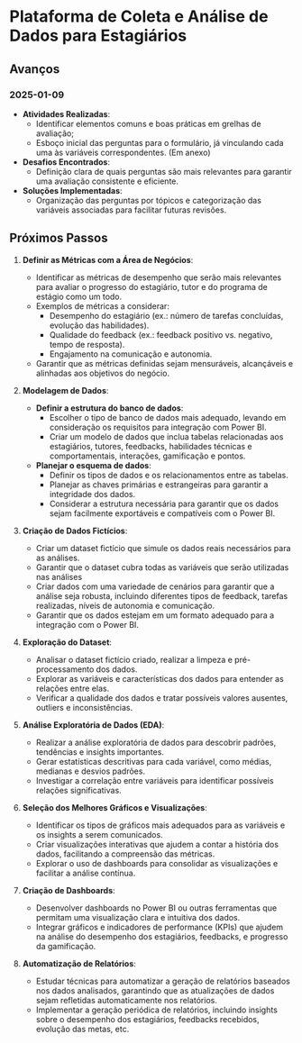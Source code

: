 # Plataforma de Coleta e Análise de Dados para Estagiários

## Avanços

### 2025-01-09
- **Atividades Realizadas**:
  - Identificar elementos comuns e boas práticas em grelhas de avaliação;
  - Esboço inicial das perguntas para o formulário, já vinculando cada uma às variáveis correspondentes. (Em anexo)
- **Desafios Encontrados**:
  - Definição clara de quais perguntas são mais relevantes para garantir uma avaliação consistente e eficiente.
- **Soluções Implementadas**:
  - Organização das perguntas por tópicos e categorização das variáveis associadas para facilitar futuras revisões.

## Próximos Passos

1. **Definir as Métricas com a Área de Negócios**:
   - Identificar as métricas de desempenho que serão mais relevantes para avaliar o progresso do estagiário, tutor e do programa de estágio como um todo.
   - Exemplos de métricas a considerar:
     - Desempenho do estagiário (ex.: número de tarefas concluídas, evolução das habilidades).
     - Qualidade do feedback (ex.: feedback positivo vs. negativo, tempo de resposta).
     - Engajamento na comunicação e autonomia.
   - Garantir que as métricas definidas sejam mensuráveis, alcançáveis e alinhadas aos objetivos do negócio.
   
3. **Modelagem de Dados**:
   - **Definir a estrutura do banco de dados**:
     - Escolher o tipo de banco de dados mais adequado, levando em consideração os requisitos para integração com Power BI.
     - Criar um modelo de dados que inclua tabelas relacionadas aos estagiários, tutores, feedbacks, habilidades técnicas e comportamentais, interações, gamificação e pontos.
   - **Planejar o esquema de dados**:
     - Definir os tipos de dados e os relacionamentos entre as tabelas.
     - Planejar as chaves primárias e estrangeiras para garantir a integridade dos dados.
     - Considerar a estrutura necessária para garantir que os dados sejam facilmente exportáveis e compatíveis com o Power BI.

4. **Criação de Dados Fictícios**:
   - Criar um dataset fictício que simule os dados reais necessários para as análises.
   - Garantir que o dataset cubra todas as variáveis que serão utilizadas nas análises 
   - Criar dados com uma variedade de cenários para garantir que a análise seja robusta, incluindo diferentes tipos de feedback, tarefas realizadas, níveis de autonomia e comunicação.
   - Garantir que os dados estejam em um formato adequado para a integração com o Power BI.

5. **Exploração do Dataset**:
   - Analisar o dataset fictício criado, realizar a limpeza e pré-processamento dos dados.
   - Explorar as variáveis e características dos dados para entender as relações entre elas.
   - Verificar a qualidade dos dados e tratar possíveis valores ausentes, outliers e inconsistências.

6. **Análise Exploratória de Dados (EDA)**:
   - Realizar a análise exploratória de dados para descobrir padrões, tendências e insights importantes.
   - Gerar estatísticas descritivas para cada variável, como médias, medianas e desvios padrões.
   - Investigar a correlação entre variáveis para identificar possíveis relações significativas.

7. **Seleção dos Melhores Gráficos e Visualizações**:
   - Identificar os tipos de gráficos mais adequados para as variáveis e os insights a serem comunicados.
   - Criar visualizações interativas que ajudem a contar a história dos dados, facilitando a compreensão das métricas.
   - Explorar o uso de dashboards para consolidar as visualizações e facilitar a análise contínua.

8. **Criação de Dashboards**:
   - Desenvolver dashboards no Power BI ou outras ferramentas que permitam uma visualização clara e intuitiva dos dados.
   - Integrar gráficos e indicadores de performance (KPIs) que ajudem na análise do desempenho dos estagiários, feedbacks, e progresso da gamificação.

9. **Automatização de Relatórios**:
   - Estudar técnicas para automatizar a geração de relatórios baseados nos dados analisados, garantindo que as atualizações de dados sejam refletidas automaticamente nos relatórios.
   - Implementar a geração periódica de relatórios, incluindo insights sobre o desempenho dos estagiários, feedbacks recebidos, evolução das metas, etc.




```python

```
